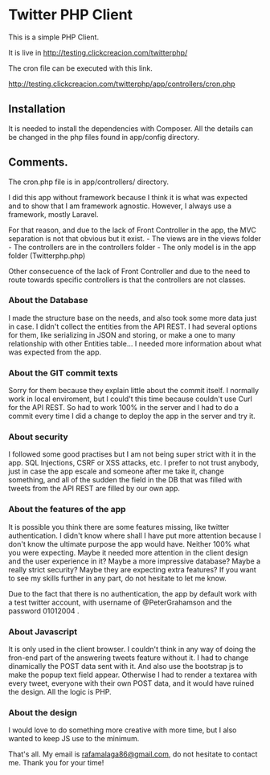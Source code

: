 # Twitter PHP Client

This is a simple PHP Client.

It is live in http://testing.clickcreacion.com/twitterphp/

The cron file can be executed with this link.

http://testing.clickcreacion.com/twitterphp/app/controllers/cron.php




## Installation

It is needed to install the dependencies with Composer. All the details can be changed in the php files found in app/config directory.


## Comments.

The cron.php file is in app/controllers/ directory.

I did this app without framework because I think it is what was expected and to show that I am framework agnostic. However, I always use a framework, mostly Laravel.

For that reason, and due to the lack of Front Controller in the app, the MVC separation is not that obvious but it exist.
	- The views are in the views folder
	- The controllers are in the controllers folder
	- The only model is in the app folder (Twitterphp.php)

Other consecuence of the lack of Front Controller and due to the need to route towards specific controllers is that the controllers are not classes.

### About the Database
I made the structure base on the needs, and also took some more data just in case. I didn't collect the entities from the API REST. I had several options for them, like serializing in JSON and storing, or make a one to many relationship with other Entities table... I needed more information about what was expected from the app.

### About the GIT commit texts
Sorry for them because they explain little about the commit itself. I normally work in local enviroment, but I could't this time because couldn't use Curl for the API REST. So had to work 100% in the server and I had to do a commit every time I did a change to deploy the app in the server and try it.

### About security
I followed some good practises but I am not being super strict with it in the app. SQL Injections, CSRF or XSS attacks, etc. I prefer to not trust anybody, just in case the app escale and someone after me take it, change something, and all of the sudden the field in the DB that was filled with tweets from the API REST are filled by our own app. 

### About the features of the app
It is possible you think there are some features missing, like twitter authentication. I didn't know where shall I have put more attention because I don't know the ultimate purpose the app would have. Neither 100% what you were expecting. Maybe it needed more attention in the client design and the user experience in it? Maybe a more impressive database? Maybe a really strict security? Maybe they are expecting extra features? If you want to see my skills further in any part, do not hesitate to let me know.

Due to the fact that there is no authentication, the app by default work with a test twitter account, with username of @PeterGrahamson and the password 01012004 .

### About Javascript
It is only used in the client browser. I couldn't think in any way of doing the fron-end part of the answering tweets feature without it. I had to change dinamically the POST data sent with it. And also use the bootstrap js to make the popup text field appear. Otherwise I had to render a textarea with every tweet, everyone with their own POST data, and it would have ruined the design. All the logic is PHP.

### About the design
I would love to do something more creative with more time, but I also wanted to keep JS use to the minimum.


That's all. My email is rafamalaga86@gmail.com, do not hesitate to contact me. Thank you for your time! 

